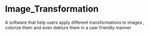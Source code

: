 # Image_Transformation
A software that help users apply different transformations to images , colorize them and even deblurs them in a user friendly manner
